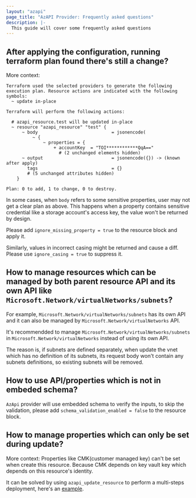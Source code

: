 ```yaml
---
layout: "azapi"
page_title: "AzAPI Provider: Frequently asked questions"
description: |-
  This guide will cover some frequently asked questions
---
```


## After applying the configuration, running terraform plan found there's still a change?

More context:
```
Terraform used the selected providers to generate the following execution plan. Resource actions are indicated with the following symbols:
  ~ update in-place

Terraform will perform the following actions:

  # azapi_resource.test will be updated in-place
  ~ resource "azapi_resource" "test" {
      ~ body                            = jsonencode(
          ~ {
              ~ properties = {
                  + accountKey  = "TOI************QqA=="
                    # (2 unchanged elements hidden)
      ~ output                          = jsonencode({}) -> (known after apply)
        tags                            = {}
        # (5 unchanged attributes hidden)
    }

Plan: 0 to add, 1 to change, 0 to destroy.
```

In some cases, when `body` refers to some sensitive properties, user may not get a clear plan as above. This happens when a property contains sensitive credential like a storage account's access key, the value won't be returned by design. 

Please add `ignore_missing_property = true` to the resource block and apply it.

Similarly, values in incorrect casing might be returned and cause a diff. Please use `ignore_casing = true` to suppress it.

## How to manage resources which can be managed by both parent resource API and its own API like `Microsoft.Network/virtualNetworks/subnets`?

For example, `Microsoft.Network/virtualNetworks/subnets` has its own API and it can also be managed by `Microsoft.Network/virtualNetworks` API.

It's recommendded to manage `Microsoft.Network/virtualNetworks/subnets` in `Microsoft.Network/virtualNetworks` instead of using its own API.

The reason is, if subnets are defined separately, when update the vnet which has no definition of its subnets, 
its request body won't contain any subnets definitions, so existing subnets will be removed.


## How to use API/properties which is not in embeded schema?

`AzApi` provider will use embedded schema to verify the inputs, to skip the validation, please add `schema_validation_enabled = false` to the resource block.


## How to manage properties which can only be set during update?

More context: Properties like CMK(customer managed key) can't be set when create this resource. Because CMK depends on key vault key which depends on this resource's identity.

It can be solved by using `azapi_update_resource` to perform a multi-steps deployment, here's an [example](https://github.com/Azure/terraform-provider-azapi/tree/main/examples/Microsoft.ServiceBus/ServiceBusNamespace-CMK/main.tf).